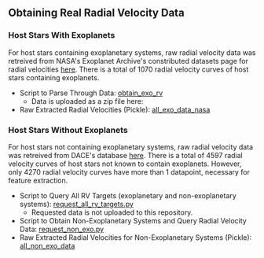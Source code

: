 ## Obtaining Real Radial Velocity Data
### Host Stars With Exoplanets
For host stars containing exoplanetary systems, raw radial velocity data was retreived from NASA's Exoplanet Archive's constributed datasets page for radial velocities [here](https://exoplanetarchive.ipac.caltech.edu/bulk_data_download/#TSD).
There is a total of 1070 radial velocity curves of host stars containing exoplanets.
- Script to Parse Through Data: [obtain_exo_rv](obtain_exo_rv.py)
  - Data is uploaded as a zip file here: 
- Raw Extracted Radial Velocities (Pickle): [all_exo_data_nasa](all_exo_data_nasa)

### Host Stars Without Exoplanets
For host stars not containing exoplanetary systems, raw radial velocity data was retreived from DACE's database [here](https://dace.unige.ch/observationSearch/?observationType=[%22spectroscopy%22]). There is a total of 4597 radial velocity curves of host stars not known to contain exoplanets. However, only 4270 radial velocity curves have more than 1 datapoint, necessary for feature extraction.
- Script to Query All RV Targets (exoplanetary and non-exoplanetary systems): [request_all_rv_targets.py](request_all_rv_targets.py)
  - Requested data is not uploaded to this repository.
- Script to Obtain Non-Exoplanetary Systems and Query Radial Velocity Data: [request_non_exo.py](request_non_exo_rv.py)
- Raw Extracted Radial Velocities for Non-Exoplanetary Systems (Pickle): [all_non_exo_data](all_non_exo_data)
